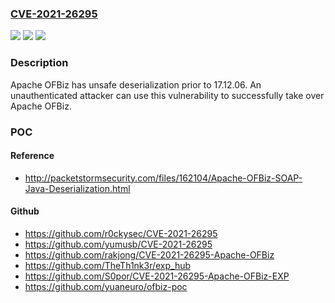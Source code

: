 ### [CVE-2021-26295](https://cve.mitre.org/cgi-bin/cvename.cgi?name=CVE-2021-26295)
![](https://img.shields.io/static/v1?label=Product&message=Apache%20OFBiz&color=blue)
![](https://img.shields.io/static/v1?label=Version&message=Apache%20OFBiz17.12.01%20to%2017.12.05%20&color=brighgreen)
![](https://img.shields.io/static/v1?label=Vulnerability&message=Java%20serialisation&color=brighgreen)

### Description

Apache OFBiz has unsafe deserialization prior to 17.12.06. An unauthenticated attacker can use this vulnerability to successfully take over Apache OFBiz.

### POC

#### Reference
- http://packetstormsecurity.com/files/162104/Apache-OFBiz-SOAP-Java-Deserialization.html

#### Github
- https://github.com/r0ckysec/CVE-2021-26295
- https://github.com/yumusb/CVE-2021-26295
- https://github.com/rakjong/CVE-2021-26295-Apache-OFBiz
- https://github.com/TheTh1nk3r/exp_hub
- https://github.com/S0por/CVE-2021-26295-Apache-OFBiz-EXP
- https://github.com/yuaneuro/ofbiz-poc

